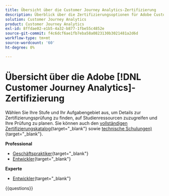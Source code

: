 ```yaml
---
title: Übersicht über die Customer Journey Analytics-Zertifizierung
description: Überblick über die Zertifizierungsoptionen für Adobe Customer Journey Analytics
solution: Customer Journey Analytics
product: Customer Journey Analytics
exl-id: 8ffdae02-e1b5-4a32-b877-1fbe55c4852e
source-git-commit: f4c6dcf6ae1fb7eba58a0823130b3021481a2d6d
workflow-type: tm+mt
source-wordcount: '60'
ht-degree: 0%

---
```


# Übersicht über die Adobe [!DNL Customer Journey Analytics]-Zertifizierung

Wählen Sie Ihre Stufe und Ihr Aufgabengebiet aus, um Details zur Zertifizierungsprüfung zu finden, auf Studienressourcen zuzugreifen und Ihre Prüfung zu planen. Sie können auch den [vollständigen Zertifizierungskatalog](https://certification.adobe.com/certifications){target="_blank"} sowie [technische Schulungen) ](https://certification.adobe.com/courses/?/courses){target="_blank"}.

**Professional**

* [Geschäftspraktiker](https://certification.adobe.com/certification/customer-journey-analytics-business-practitioner-professional){target="_blank"} <!--AD0-E608-->
* [Entwickler](https://certification.adobe.com/certification/Adobe-Customer-Journey-Analytics-Developer-Professional){target="_blank"} <!--AD0-E610-->

**Experte**

* [Entwickler](https://certification.adobe.com/certification/customer-journey-analytics-developer-expert){target="_blank"} <!--AD0-E604-->

{{questions}}

